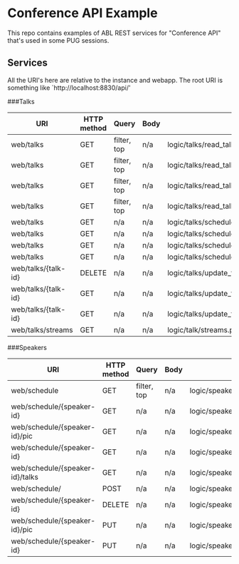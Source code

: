 # Conference API Example
This repo contains examples of ABL REST services for "Conference API" that's used in some PUG sessions.


## Services

All the URI's here are relative to the instance and webapp. The root URI is something like `http://localhost:8830/api/'

###Talks

URI | HTTP method | Query | Body | Business logic call 
---- | ---- | ---- | ---- |---- 
web/talks | GET | filter, top | n/a |  logic/talks/read_talks.p:get_filtered_talks 
web/talks | GET | filter, top | n/a |  logic/talks/read_talks.p:get_single_talk 
web/talks| GET  | filter, top | n/a |  logic/talks/read_talks.p:read_param_filter 
web/talks | GET | filter, top | n/a |  logic/talks/read_talks.p:read_param_filter_response 
web/talks | GET | n/a | n/a |  logic/talks/schedule_talk.p:cancel_scheduled_talk_by_id 
web/talks | GET | n/a | n/a |  logic/talks/schedule_talk.p:cancel_scheduled_talk_by_talk 
web/talks | GET | n/a | n/a |  logic/talks/schedule_talk.p:schedule_talk 
web/talks | GET | n/a | n/a |  logic/talks/schedule_talk.p:update_schedule 
web/talks/{talk-id} | DELETE | n/a | n/a | logic/talks/update_talk.p:cancel_talk 
web/talks/{talk-id} | GET | n/a | n/a | logic/talks/update_talk.p:set_talk_status 
web/talks/{talk-id} | GET | n/a | n/a | logic/talks/update_talk.p:update_talks 
web/talks/streams | GET | n/a | n/a | logic/talk/streams.p:list_streams 

###Speakers

URI | HTTP method | Query | Body | Business logic call 
---- | ---- | ---- |---- |---- 
web/schedule | GET | filter, top | n/a | logic/speakers/find_speaker.p:get_filtered_speakers 
web/schedule/{speaker-id} | GET | n/a | n/a | logic/speakers/find_speaker.p:get_single_speaker 
web/schedule/{speaker-id}/pic | GET | n/a | n/a | logic/speakers/get_name.p:get_speaker_name 
web/schedule/{speaker-id} | GET | n/a | n/a | logic/speakers/get_name.p:get_speaker_pic 
web/schedule/{speaker-id}/talks | GET | n/a | n/a | logic/speakers/list_speaker_talks.p:get_talks  
web/schedule/ |POST| n/a | n/a | logic/speakers/new_speaker.p:create_speaker 
web/schedule/{speaker-id} | DELETE | n/a | n/a | logic/speakers/remove_speaker.p:delete_speaker 
web/schedule/{speaker-id}/pic| PUT  | n/a | n/a | logic/speakers/update_speaker.p:update_pic 
web/schedule/{speaker-id} | PUT | n/a | n/a |logic/speakers/update_speaker.p:update_speaker
